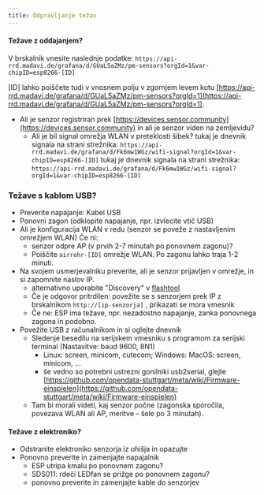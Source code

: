 ```yaml
---
title: Odpravljanje težav
---
```


#### Težave z oddajanjem?
V brskalnik vnesite naslednje podatke:
`https://api-rrd.madavi.de/grafana/d/GUaL5aZMz/pm-sensors?orgId=1&var-chipID=esp8266-[ID]`

[ID] lahko poiščete tudi v vnosnem polju v zgornjem levem kotu [https://api-rrd.madavi.de/grafana/d/GUaL5aZMz/pm-sensors?orgId=1](https://api-rrd.madavi.de/grafana/d/GUaL5aZMz/pm-sensors?orgId=1).

* Ali je senzor registriran prek [https://devices.sensor.community](https://devices.sensor.community) in ali je senzor viden na zemljevidu?
    * Ali je bil signal omrežja WLAN v preteklosti šibek?
        tukaj je dnevnik signala na strani strežnika: `https://api-rrd.madavi.de/grafana/d/Fk6mw1WGz/wifi-signal?orgId=1&var-chipID=esp8266-[ID]`
        tukaj je dnevnik signala na strani strežnika: `https://api-rrd.madavi.de/grafana/d/Fk6mw1WGz/wifi-signal?orgId=1&var-chipID=esp8266-[ID]`

### Težave s kablom USB?
* Preverite napajanje: Kabel USB
* Ponovni zagon (odklopite napajanje, npr. izvlecite vtič USB)
* Ali je konfiguracija WLAN v redu (senzor se poveže z nastavljenim omrežjem WLAN) Če ni:
    * senzor odpre AP (v prvih 2-7 minutah po ponovnem zagonu)?
    * Poiščite `airrohr-[ID]` omrežje WLAN. Po zagonu lahko traja 1-2 minuti.
* Na svojem usmerjevalniku preverite, ali je senzor prijavljen v omrežje, in si zapomnite naslov IP.
    * alternativno uporabite "Discovery" v [flashtool](https://github.com/opendata-stuttgart/airrohr-firmware-flasher/)
    * Če je odgovor pritrdilen: povežite se s senzorjem prek IP z brskalnikom `http://[ip-senzorja]` , prikazati se mora vmesnik
    * Če ne: ESP ima težave, npr. nezadostno napajanje, zanka ponovnega zagona in podobno.
* Povežite USB z računalnikom in si oglejte dnevnik
    * Sledenje besedilu na serijskem vmesniku s programom za serijski terminal (Nastavitve: baud 9600, 8N1)
        * Linux: screen, minicom, cutecom; Windows: MacOS: screen, minicom, ...
        * še vedno so potrebni ustrezni gonilniki usb2serial, glejte [https://github.com/opendata-stuttgart/meta/wiki/Firmware-einspielen](https://github.com/opendata-stuttgart/meta/wiki/Firmware-einspielen)
    * Tam bi morali videti, kaj senzor počne (zagonska sporočila, povezava WLAN ali AP, meritve - šele po 3 minutah).

#### Težave z elektroniko?
* Odstranite elektroniko senzorja iz ohišja in opazujte
* Ponovno preverite in zamenjajte napajalnik
    * ESP utripa kmalu po ponovnem zagonu?
    * SDS011: rdeči LEDfan se prižge po ponovnem zagonu?
    * ponovno preverite in zamenjajte kable do senzorjev
